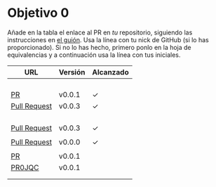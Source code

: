 # Objetivo 0

Añade en la tabla el enlace al PR en *tu* repositorio, siguiendo las
instrucciones en [el guión](http://jj.github.io/IV/documentos/proyecto/0.Repositorio). Usa
la línea con tu nick de GitHub (si lo has proporcionado). Si no lo has hecho,
primero ponlo en la hoja de equivalencias y a continuación usa la línea con tus
iniciales.

| URL                                                                       | Versión | Alcanzado |
|---------------------------------------------------------------------------|---------|-----------|
| <!-- Enlace de jacarmona364 -->                                           |         |           |
| <!-- Enlace de nachoescalona -->                                          |         |           |
| <!-- Enlace de oscar0310 -->                                              |         |           |
| <!-- Enlace de G G J Á -->                                                |         |           |
| [PR](https://github.com/gosema/IV/pull/1)                                 | v0.0.1  | ✓         |
| [Pull Request](https://github.com/gabrielherreraloz/IV-GHL/pull/2)        | v0.0.3  | ✓         |
| <!-- Enlace de gosema -->                                                 |         |           |
| <!-- Enlace de gabrielherreraloz -->                                      |         |           |
| <!-- Enlace de chemalc05 -->                                              |         |           |
| <!-- Enlace de L C L -->                                                  |         |           |
| [Pull Request](https://github.com/jorgelopez-ugr/Fermater/pull/1)         | v0.0.3  | ✓         |
| <!-- Enlace de M S D L L -->                                              |         |           |
| [Pull Request](https://github.com/GabrielFranciscoSM/practicas-IV/pull/1) | v0.0.0  | ✓         |
| <!-- Enlace de M R J L -->                                                |         |           |
| [PR](https://github.com/FlorinTodor/DermaIndex/pull/1)                    | v0.0.1  |           |
| [PR0JQC](https://github.com/jvrqc/practIV/pull/1)                         | v0.0.1  |           |
| <!-- Enlace de GabrielFranciscoSM -->                                     |         |           |
| <!-- Enlace de S H G -->                                                  |         |           |



